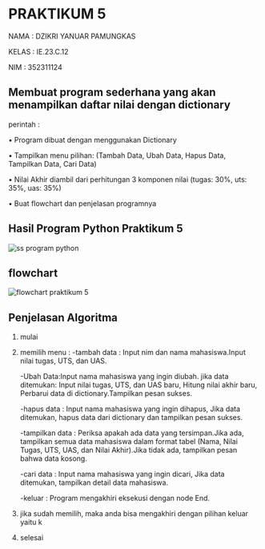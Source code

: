 # PRAKTIKUM 5
NAMA : DZIKRI YANUAR PAMUNGKAS

KELAS : IE.23.C.12

NIM : 352311124

## Membuat program sederhana yang akan menampilkan daftar nilai dengan dictionary

perintah :

• Program dibuat dengan menggunakan Dictionary

• Tampilkan menu pilihan: (Tambah Data, Ubah Data, Hapus Data,
Tampilkan Data, Cari Data)

• Nilai Akhir diambil dari perhitungan 3 komponen nilai (tugas: 30%,
uts: 35%, uas: 35%)

• Buat flowchart dan penjelasan programnya

## Hasil Program Python Praktikum 5

![ss program python](https://github.com/user-attachments/assets/053d7adb-fded-4d95-a3cf-4b1f05bd57c2)

## flowchart

![flowchart praktikum 5](https://github.com/user-attachments/assets/ca185197-e83d-4a37-8288-dfb5a292bc86)

## Penjelasan Algoritma 

1. mulai
2. memilih menu :
   -tambah data : Input nim dan nama mahasiswa.Input nilai tugas, UTS, dan UAS.
   
   -Ubah Data:Input nama mahasiswa yang ingin diubah. jika data ditemukan: Input nilai tugas, UTS, dan UAS baru, Hitung nilai akhir baru, Perbarui data di dictionary.Tampilkan pesan sukses.
   
   -hapus data : Input nama mahasiswa yang ingin dihapus, Jika data ditemukan, hapus data dari dictionary dan tampilkan pesan sukses.
   
   -tampilkan data : Periksa apakah ada data yang tersimpan.Jika ada, tampilkan semua data mahasiswa dalam format tabel (Nama, Nilai Tugas, UTS, UAS, dan Nilai Akhir).Jika tidak ada, tampilkan pesan bahwa data kosong.
   
   -cari data : Input nama mahasiswa yang ingin dicari, Jika data ditemukan, tampilkan detail data mahasiswa.
   
   -keluar : Program mengakhiri eksekusi dengan node End.
3. jika sudah memilih, maka anda bisa mengakhiri dengan pilihan keluar yaitu k
4. selesai



